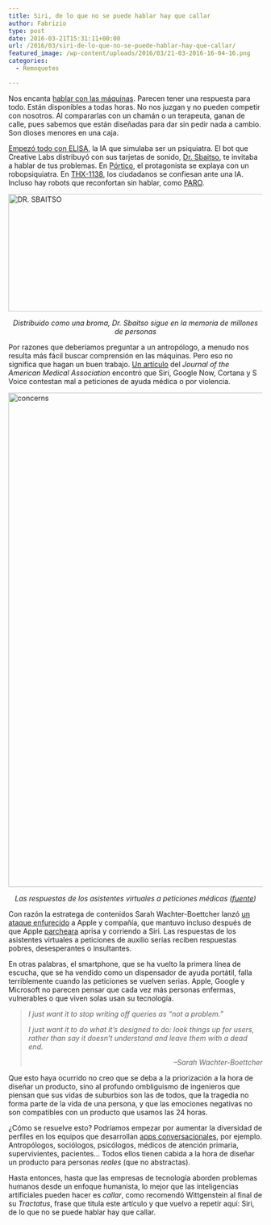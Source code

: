 ```yaml
---
title: Siri, de lo que no se puede hablar hay que callar
author: Fabrizio
type: post
date: 2016-03-21T15:31:11+00:00
url: /2016/03/siri-de-lo-que-no-se-puede-hablar-hay-que-callar/
featured_image: /wp-content/uploads/2016/03/21-03-2016-16-04-16.png
categories:
  - Remoquetes

---
```

Nos encanta <a href="http://remoquete.com/2014/12/por-que-estudio-lenguajes-de-programacion/" target="_blank">hablar con las máquinas</a>. Parecen tener una respuesta para todo. Están disponibles a todas horas. No nos juzgan y no pueden competir con nosotros. Al compararlas con un chamán o un terapeuta, ganan de calle, pues sabemos que están diseñadas para dar sin pedir nada a cambio. Son dioses menores en una caja.

<a href="http://www.alicebot.org/articles/wallace/eliza.html" target="_blank">Empezó todo con ELISA</a>, la IA que simulaba ser un psiquiatra. El bot que Creative Labs distribuyó con sus tarjetas de sonido, <a href="https://en.wikipedia.org/wiki/Dr._Sbaitso" target="_blank">Dr. Sbaitso</a>, te invitaba a hablar de tus problemas. En <a href="https://es.wikipedia.org/wiki/P%C3%B3rtico_%28novela%29" target="_blank">Pórtico</a>, el protagonista se explaya con un robopsiquiatra. En <a href="https://www.google.es/url?sa=t&rct=j&q=&esrc=s&source=web&cd=1&cad=rja&uact=8&ved=0ahUKEwjov8yOhtLLAhWCPhQKHdCcBagQFggdMAA&url=http%3A%2F%2Fwww.imdb.com%2Ftitle%2Ftt0066434%2F&usg=AFQjCNGNHaR990KLV-jZEJ4-JPTTs2K-gg&sig2=NaqddFBdEiPLxReq6imYqQ" target="_blank">THX-1138</a>, los ciudadanos se confiesan ante una IA. Incluso hay robots que reconfortan sin hablar, como <a href="http://www.parorobots.com/" target="_blank">PARO</a>.

<img class="aligncenter size-full wp-image-244780717" src="https://i1.wp.com/remoquete.com/wp-content/uploads/2016/03/1.gif?resize=640%2C233" alt="DR. SBAITSO" width="640" height="233" data-recalc-dims="1" /> 

<p style="text-align: center;">
  <em>Distribuido como una broma, Dr. Sbaitso sigue en la memoria de millones de personas</em>
</p>

Por razones que deberíamos preguntar a un antropólogo, a menudo nos resulta más fácil buscar comprensión en las máquinas. Pero eso no significa que hagan un buen trabajo. <a href="http://archinte.jamanetwork.com/article.aspx?articleid=2500043" target="_blank">Un artículo</a> del _Journal of the American Medical Association_ encontró que Siri, Google Now, Cortana y S Voice contestan mal a peticiones de ayuda médica o por violencia.

<img class="aligncenter size-full wp-image-244780713" src="https://i1.wp.com/remoquete.com/wp-content/uploads/2016/03/concerns.png?resize=579%2C980" alt="concerns" width="579" height="980" srcset="https://i1.wp.com/remoquete.com/wp-content/uploads/2016/03/concerns.png?w=579 579w, https://i1.wp.com/remoquete.com/wp-content/uploads/2016/03/concerns.png?resize=177%2C300 177w, https://i1.wp.com/remoquete.com/wp-content/uploads/2016/03/concerns.png?resize=500%2C846 500w, https://i1.wp.com/remoquete.com/wp-content/uploads/2016/03/concerns.png?resize=150%2C254 150w, https://i1.wp.com/remoquete.com/wp-content/uploads/2016/03/concerns.png?resize=400%2C677 400w, https://i1.wp.com/remoquete.com/wp-content/uploads/2016/03/concerns.png?resize=200%2C339 200w" sizes="(max-width: 579px) 100vw, 579px" data-recalc-dims="1" /> 

<p style="text-align: center;">
  <em>Las respuestas de los asistentes virtuales a peticiones médicas (<a href="http://archinte.jamanetwork.com/article.aspx?articleid=2500043" target="_blank">fuente</a>)</em>
</p>

Con razón la estratega de contenidos Sarah Wachter-Boettcher lanzó <a href="https://medium.com/@sara_ann_marie/dear-tech-you-suck-at-delight-86382d101575#.1r3yubff5" target="_blank">un ataque enfurecido</a> a Apple y compañía, que mantuvo incluso después de que Apple <a href="https://medium.com/@sara_ann_marie/update-siri-now-sends-rape-queries-to-rainn-1fd110c0801b#.nk5uqbxha" target="_blank">parcheara</a> aprisa y corriendo a Siri. Las respuestas de los asistentes virtuales a peticiones de auxilio serias reciben respuestas pobres, desesperantes o insultantes.

En otras palabras, el smartphone, que se ha vuelto la primera línea de escucha, que se ha vendido como un dispensador de ayuda portátil, falla terriblemente cuando las peticiones se vuelven serias. Apple, Google y Microsoft no parecen pensar que cada vez más personas enfermas, vulnerables o que viven solas usan su tecnología.

> <p id="c168" class="graf--p graf-after--p">
>   <em>I just want it to stop writing off queries as “not a problem.”</em>
> </p>
> 
> <p id="ea65" class="graf--p graf-after--p">
>   <em>I just want it to do what it’s designed to do: look things up for users, rather than say it doesn’t understand and leave them with a dead end. </em>
> </p>
> 
> <p class="graf--p graf-after--p" style="text-align: right;">
>   <em>&#8211;Sarah Wachter-Boettcher</em>
> </p>

Que esto haya ocurrido no creo que se deba a la priorización a la hora de diseñar un producto, sino al profundo ombliguismo de ingenieros que piensan que sus vidas de suburbios son las de todos, que la tragedia no forma parte de la vida de una persona, y que las emociones negativas no son compatibles con un producto que usamos las 24 horas.

¿Cómo se resuelve esto? Podríamos empezar por aumentar la diversidad de perfiles en los equipos que desarrollan <a href="http://remoquete.com/2016/02/y-la-app-se-hizo-verbo/" target="_blank">apps conversacionales</a>, por ejemplo. Antropólogos, sociólogos, psicólogos, médicos de atención primaria, supervivientes, pacientes&#8230; Todos ellos tienen cabida a la hora de diseñar un producto para personas _reales_ (que no abstractas).

Hasta entonces, hasta que las empresas de tecnología aborden problemas humanos desde un enfoque humanista, lo mejor que las inteligencias artificiales pueden hacer es _callar_, como recomendó Wittgenstein al final de su _Tractatus_, frase que titula este artículo y que vuelvo a repetir aquí: Siri, de lo que no se puede hablar hay que callar.